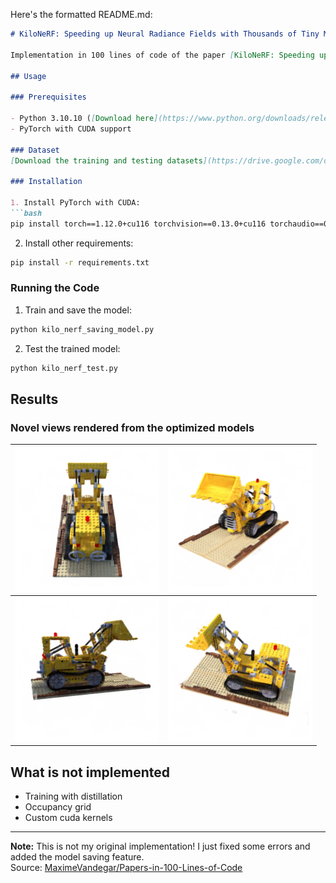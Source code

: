 Here's the formatted README.md:

```markdown
# KiloNeRF: Speeding up Neural Radiance Fields with Thousands of Tiny MLPs

Implementation in 100 lines of code of the paper [KiloNeRF: Speeding up Neural Radiance Fields with Thousands of Tiny MLPs](https://arxiv.org/abs/2103.13744).

## Usage

### Prerequisites

- Python 3.10.10 ([Download here](https://www.python.org/downloads/release/python-31010/))
- PyTorch with CUDA support

### Dataset
[Download the training and testing datasets](https://drive.google.com/drive/folders/18bwm-RiHETRCS5yD9G00seFIcrJHIvD-?usp=sharing)

### Installation

1. Install PyTorch with CUDA:
```bash
pip install torch==1.12.0+cu116 torchvision==0.13.0+cu116 torchaudio==0.12.0 --extra-index-url https://download.pytorch.org/whl/cu116
```

2. Install other requirements:
```bash
pip install -r requirements.txt
```

### Running the Code

1. Train and save the model:
```bash
python kilo_nerf_saving_model.py
```

2. Test the trained model:
```bash
python kilo_nerf_test.py
```

## Results

### Novel views rendered from the optimized models

| ![](novel_views/img_0.png) | ![](novel_views/img_60.png) |
|:-------------------------:|:-------------------------:|
| ![](novel_views/img_120.png) | ![](novel_views/img_180.png) |

## What is not implemented

- Training with distillation
- Occupancy grid
- Custom cuda kernels

---

**Note:** This is not my original implementation! I just fixed some errors and added the model saving feature.  
Source: [MaximeVandegar/Papers-in-100-Lines-of-Code](https://github.com/MaximeVandegar/Papers-in-100-Lines-of-Code/tree/main/KiloNeRF_Speeding_up_Neural_Radiance_Fields_with_Thousands_of_Tiny_MLPs)
```